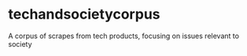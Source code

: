 # techandsocietycorpus
A corpus of scrapes from tech products, focusing on issues relevant to society
